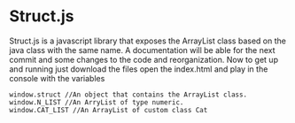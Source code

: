 Struct.js
=========

Struct.js is a javascript library that exposes the ArrayList class based on the java class with the same name.
A documentation will be able for the next commit and some changes to the code and reorganization.
Now to get up and running just download the files open the index.html and play in the console with the variables

    window.struct //An object that contains the ArrayList class.
    window.N_LIST //An ArryList of type numeric.
    window.CAT_LIST //An ArrayList of custom class Cat
